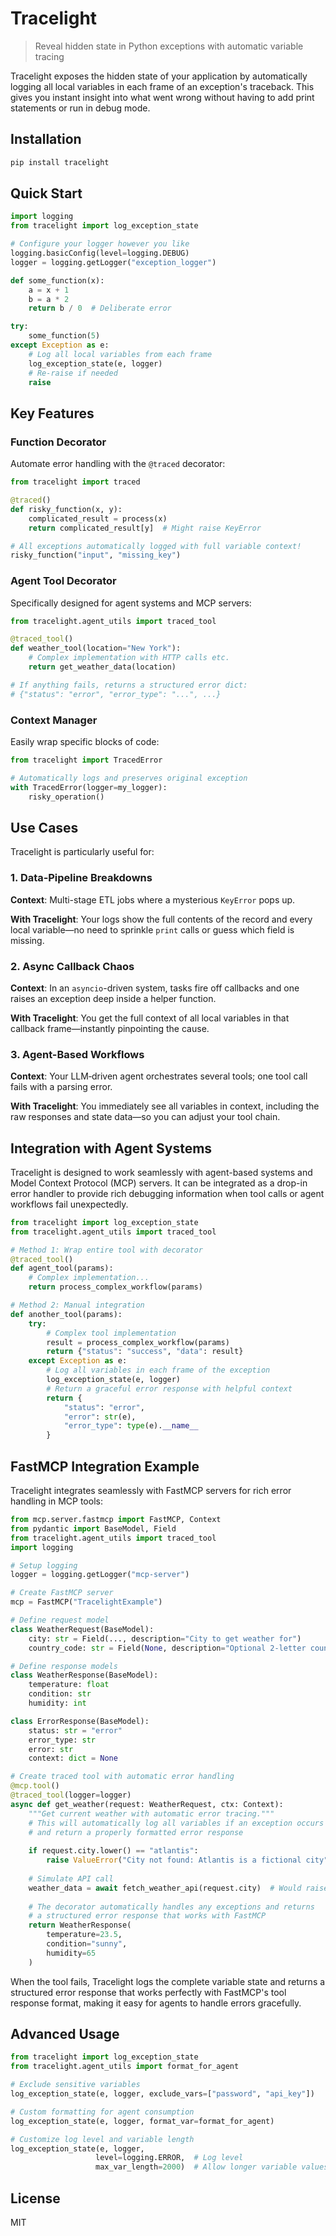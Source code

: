 # Tracelight

> Reveal hidden state in Python exceptions with automatic variable tracing

Tracelight exposes the hidden state of your application by automatically logging all local variables in each frame of an exception's traceback. This gives you instant insight into what went wrong without having to add print statements or run in debug mode.

## Installation

```bash
pip install tracelight
```

## Quick Start

```python
import logging
from tracelight import log_exception_state

# Configure your logger however you like
logging.basicConfig(level=logging.DEBUG)
logger = logging.getLogger("exception_logger")

def some_function(x):
    a = x + 1
    b = a * 2
    return b / 0  # Deliberate error

try:
    some_function(5)
except Exception as e:
    # Log all local variables from each frame
    log_exception_state(e, logger)
    # Re-raise if needed
    raise
```

## Key Features

### Function Decorator

Automate error handling with the `@traced` decorator:

```python
from tracelight import traced

@traced()
def risky_function(x, y):
    complicated_result = process(x)
    return complicated_result[y]  # Might raise KeyError

# All exceptions automatically logged with full variable context!
risky_function("input", "missing_key")
```

### Agent Tool Decorator

Specifically designed for agent systems and MCP servers:

```python
from tracelight.agent_utils import traced_tool

@traced_tool()
def weather_tool(location="New York"):
    # Complex implementation with HTTP calls etc.
    return get_weather_data(location) 

# If anything fails, returns a structured error dict:
# {"status": "error", "error_type": "...", ...}
```

### Context Manager

Easily wrap specific blocks of code:

```python
from tracelight import TracedError

# Automatically logs and preserves original exception
with TracedError(logger=my_logger):
    risky_operation()
```

## Use Cases

Tracelight is particularly useful for:

### 1. Data‐Pipeline Breakdowns

**Context**: Multi-stage ETL jobs where a mysterious `KeyError` pops up.

**With Tracelight**: Your logs show the full contents of the record and every local variable—no need to sprinkle `print` calls or guess which field is missing.

### 2. Async Callback Chaos

**Context**: In an `asyncio`-driven system, tasks fire off callbacks and one raises an exception deep inside a helper function.

**With Tracelight**: You get the full context of all local variables in that callback frame—instantly pinpointing the cause.

### 3. Agent-Based Workflows

**Context**: Your LLM‐driven agent orchestrates several tools; one tool call fails with a parsing error.

**With Tracelight**: You immediately see all variables in context, including the raw responses and state data—so you can adjust your tool chain.

## Integration with Agent Systems

Tracelight is designed to work seamlessly with agent-based systems and Model Context Protocol (MCP) servers. It can be integrated as a drop-in error handler to provide rich debugging information when tool calls or agent workflows fail unexpectedly.

```python
from tracelight import log_exception_state
from tracelight.agent_utils import traced_tool

# Method 1: Wrap entire tool with decorator
@traced_tool()
def agent_tool(params):
    # Complex implementation...
    return process_complex_workflow(params)

# Method 2: Manual integration
def another_tool(params):
    try:
        # Complex tool implementation
        result = process_complex_workflow(params)
        return {"status": "success", "data": result}
    except Exception as e:
        # Log all variables in each frame of the exception
        log_exception_state(e, logger)
        # Return a graceful error response with helpful context
        return {
            "status": "error",
            "error": str(e),
            "error_type": type(e).__name__
        }
```

## FastMCP Integration Example

Tracelight integrates seamlessly with FastMCP servers for rich error handling in MCP tools:

```python
from mcp.server.fastmcp import FastMCP, Context
from pydantic import BaseModel, Field
from tracelight.agent_utils import traced_tool
import logging

# Setup logging
logger = logging.getLogger("mcp-server")

# Create FastMCP server
mcp = FastMCP("TracelightExample")

# Define request model
class WeatherRequest(BaseModel):
    city: str = Field(..., description="City to get weather for")
    country_code: str = Field(None, description="Optional 2-letter country code")

# Define response models
class WeatherResponse(BaseModel):
    temperature: float
    condition: str
    humidity: int

class ErrorResponse(BaseModel):
    status: str = "error"
    error_type: str
    error: str
    context: dict = None

# Create traced tool with automatic error handling
@mcp.tool()
@traced_tool(logger=logger)
async def get_weather(request: WeatherRequest, ctx: Context):
    """Get current weather with automatic error tracing."""
    # This will automatically log all variables if an exception occurs
    # and return a properly formatted error response
    
    if request.city.lower() == "atlantis":
        raise ValueError("City not found: Atlantis is a fictional city")  
        
    # Simulate API call
    weather_data = await fetch_weather_api(request.city)  # Would raise on failure
    
    # The decorator automatically handles any exceptions and returns
    # a structured error response that works with FastMCP
    return WeatherResponse(
        temperature=23.5,
        condition="sunny",
        humidity=65
    )
```

When the tool fails, Tracelight logs the complete variable state and returns a structured error response that works perfectly with FastMCP's tool response format, making it easy for agents to handle errors gracefully.

## Advanced Usage

```python
from tracelight import log_exception_state
from tracelight.agent_utils import format_for_agent

# Exclude sensitive variables
log_exception_state(e, logger, exclude_vars=["password", "api_key"])

# Custom formatting for agent consumption
log_exception_state(e, logger, format_var=format_for_agent)

# Customize log level and variable length
log_exception_state(e, logger, 
                   level=logging.ERROR,  # Log level
                   max_var_length=2000)  # Allow longer variable values
```

## License

MIT
